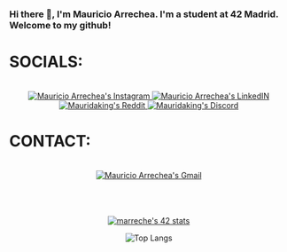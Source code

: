### Hi there 👋, I'm Mauricio Arrechea. I'm a student at 42 Madrid. Welcome to my github! <br>


 <h1>SOCIALS: </h1> 
 <br>

<div align="center">
<a href="https://www.instagram.com/mauriarrechea/" target="_blank" rel="noopener noreferrer">
  <img alt="Mauricio Arrechea's Instagram"  src="https://img.shields.io/badge/mauriarrechea%20-%23E4405F.svg?&style=for-the-badge&logo=Instagram&logoColor=white" />
</a>
<a href="https://www.linkedin.com/in/mauricioarrechea/" target="_blank" rel="noopener noreferrer">
  <img alt="Mauricio Arrechea's LinkedIN" src="https://img.shields.io/badge/linkedin%20-%230077B5.svg?&style=for-the-badge&logo=linkedin&logoColor=white" />
</a>
<a href="https://www.reddit.com/user/Mauridaking/" target="_blank">
  <img alt="Mauridaking's Reddit" src="https://img.shields.io/badge/Reddit-FF4500?style=for-the-badge&logo=reddit&logoColor=white" />
</a>
<a href="https://discordapp.com/users/482962863288352793" target="_blank">
  <img alt="Mauridaking's Discord" src="https://img.shields.io/badge/Discord%20-%237289DA.svg?&style=for-the-badge&logo=discord&logoColor=white" />
</a>
</div>


<h1>CONTACT:</h1> <br>
<div align="center">
<a href="mailto:mauriarrechea@gmail.com" target="_blank" rel="noopener noreferrer">
	<img alt="Mauricio Arrechea's Gmail"  src="https://img.shields.io/badge/mauriarrechea%20-%23E4405F.svg?&style=for-the-badge&logo=Gmail&logoColor=white" />
</div>
<br>
<br>
<br>
<div align="center">

[![marreche's 42 stats](https://badge42.herokuapp.com/api/stats/marreche?darkmode=true&cursus=cursus)](https://github.com/Marreche/badge42)

![Top Langs](https://github-readme-stats.vercel.app/api/top-langs/?username=Bortize&layout=compact)
</div>
